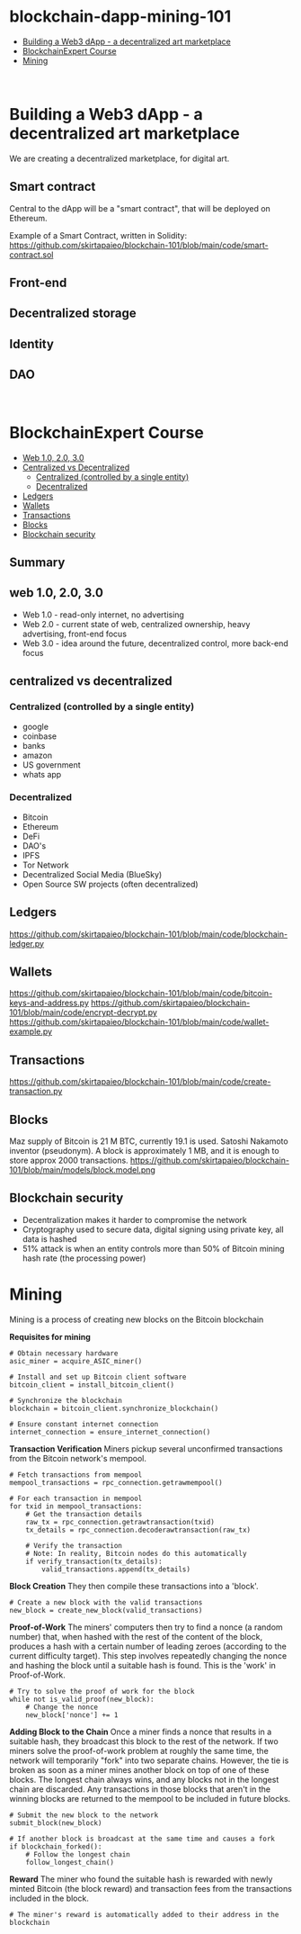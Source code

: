 # blockchain-dapp-mining-101

- [Building a Web3 dApp - a decentralized art marketplace](#building-a-web3-dapp---a-decentralized-art-marketplace)
- [BlockchainExpert Course](#blockchainexpert-course)
- [Mining](#mining)

<br>

# Building a Web3 dApp - a decentralized art marketplace 

We are creating a decentralized marketplace, for digital art. 

## Smart contract 

Central to the dApp will be a "smart contract", that will be deployed on Ethereum. 

Example of a Smart Contract, written in Solidity: https://github.com/skirtapaieo/blockchain-101/blob/main/code/smart-contract.sol

## Front-end 

## Decentralized storage

## Identity 

## DAO 


<br>

# BlockchainExpert Course

- [Web 1.0, 2.0, 3.0](#web-10-20-30)
- [Centralized vs Decentralized](#centralized-vs-decentralized)
  - [Centralized (controlled by a single entity)](#centralized-controlled-by-a-single-entity)
  - [Decentralized](#decentralized)
- [Ledgers](#ledgers)
- [Wallets](#wallets)
- [Transactions](#transactions)
- [Blocks](#blocks)
- [Blockchain security](#blockchain-security)
  

## Summary 

## web 1.0, 2.0, 3.0 

- Web 1.0 - read-only internet, no advertising 
- Web 2.0 - current state of web, centralized ownership, heavy advertising, front-end focus  
- Web 3.0 - idea around the future, decentralized control, more back-end focus

## centralized vs decentralized 

### Centralized (controlled by a single entity) 
- google 
- coinbase
- banks 
- amazon 
- US government 
- whats app 

### Decentralized
- Bitcoin 
- Ethereum 
- DeFi
- DAO's 
- IPFS
- Tor Network
- Decentralized Social Media (BlueSky)
- Open Source SW projects (often decentralized)

## Ledgers 

https://github.com/skirtapaieo/blockchain-101/blob/main/code/blockchain-ledger.py


## Wallets 

https://github.com/skirtapaieo/blockchain-101/blob/main/code/bitcoin-keys-and-address.py
https://github.com/skirtapaieo/blockchain-101/blob/main/code/encrypt-decrypt.py
https://github.com/skirtapaieo/blockchain-101/blob/main/code/wallet-example.py

## Transactions 

https://github.com/skirtapaieo/blockchain-101/blob/main/code/create-transaction.py

## Blocks 

Maz supply of Bitcoin is 21 M BTC, currently 19.1 is used. Satoshi Nakamoto inventor (pseudonym). A block is approximately 1 MB, and it is enough to store approx 2000 transactions. 
https://github.com/skirtapaieo/blockchain-101/blob/main/models/block.model.png

## Blockchain security 

- Decentralization makes it harder to compromise the network
- Cryptography used to secure data, digital signing using private key, all data is hashed
- 51% attack is when an entity controls more than 50% of Bitcoin mining hash rate (the processing power)

# Mining 

Mining is a process of creating new blocks on the Bitcoin blockchain

**Requisites for mining** 

```
# Obtain necessary hardware
asic_miner = acquire_ASIC_miner()

# Install and set up Bitcoin client software
bitcoin_client = install_bitcoin_client()

# Synchronize the blockchain
blockchain = bitcoin_client.synchronize_blockchain()

# Ensure constant internet connection
internet_connection = ensure_internet_connection()

```


**Transaction Verification**
Miners pickup several unconfirmed transactions from the Bitcoin network's mempool.

```
# Fetch transactions from mempool
mempool_transactions = rpc_connection.getrawmempool()

# For each transaction in mempool
for txid in mempool_transactions:
    # Get the transaction details
    raw_tx = rpc_connection.getrawtransaction(txid)
    tx_details = rpc_connection.decoderawtransaction(raw_tx)
    
    # Verify the transaction
    # Note: In reality, Bitcoin nodes do this automatically
    if verify_transaction(tx_details):
        valid_transactions.append(tx_details)
```

**Block Creation** 
They then compile these transactions into a 'block'. 
```
# Create a new block with the valid transactions
new_block = create_new_block(valid_transactions)

```

**Proof-of-Work**
The miners' computers then try to find a nonce (a random number) that, when hashed with the rest of the content of the block, produces a hash with a certain number of leading zeroes (according to the current difficulty target). This step involves repeatedly changing the nonce and hashing the block until a suitable hash is found. This is the 'work' in Proof-of-Work.

```
# Try to solve the proof of work for the block
while not is_valid_proof(new_block):
    # Change the nonce
    new_block['nonce'] += 1
```

**Adding Block to the Chain** 
Once a miner finds a nonce that results in a suitable hash, they broadcast this block to the rest of the network. 
If two miners solve the proof-of-work problem at roughly the same time, the network will temporarily "fork" into two separate chains. 
However, the tie is broken as soon as a miner mines another block on top of one of these blocks. 
The longest chain always wins, and any blocks not in the longest chain are discarded. Any transactions in those blocks that aren't in the winning blocks are returned to the mempool to be included in future blocks.
```
# Submit the new block to the network
submit_block(new_block)

# If another block is broadcast at the same time and causes a fork
if blockchain_forked():
    # Follow the longest chain
    follow_longest_chain()
```
**Reward** 
The miner who found the suitable hash is rewarded with newly minted Bitcoin (the block reward) and transaction fees from the transactions included in the block.
```
# The miner's reward is automatically added to their address in the blockchain
```

